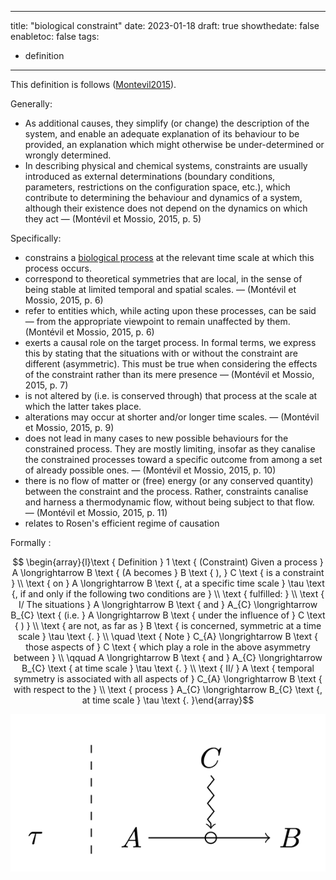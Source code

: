 
---
title: "biological constraint"
date: 2023-01-18
draft: true
showthedate: false
enabletoc: false
tags:
- definition
---

This definition is follows ([Montevil2015](reference/Montevil2015.md)).


Generally:
- As additional causes, they simplify (or change) the description of the system, and enable an adequate explanation of its behaviour to be provided, an explanation which might otherwise be under-determined or wrongly determined. 
- In describing physical and chemical systems, constraints are usually introduced as external determinations (boundary conditions, parameters, restrictions on the configuration space, etc.), which contribute to determining the behaviour and dynamics of a system, although their existence does not depend on the dynamics on which they act —  (Montévil et Mossio, 2015, p. 5) 

Specifically: 
- constrains a [biological process](concept/biological%20process.md) at the relevant time scale at which this process occurs. 
- correspond to theoretical symmetries that are local, in the sense of being stable at limited temporal and spatial scales. —  (Montévil et Mossio, 2015, p. 6) 
- refer to entities which, while acting upon these processes, can be said — from the appropriate viewpoint to remain unaffected by them. (Montévil et Mossio, 2015, p. 6) 
- exerts a causal role on the target process. In formal terms, we express this by stating that the situations with or without the constraint are different (asymmetric). This must be true when considering the effects of the constraint rather than its mere presence —  (Montévil et Mossio, 2015, p. 7) 
- is not altered by (i.e. is conserved through) that process at the scale at which the latter takes place.
- alterations may occur at shorter and/or longer time scales. —  (Montévil et Mossio, 2015, p. 9) 
- does not lead in many cases to new possible behaviours for the constrained process. They are mostly limiting, insofar as they canalise the constrained processes toward a specific outcome from among a set of already possible ones.  —  (Montévil et Mossio, 2015, p. 10) 
- there is no flow of matter or (free) energy (or any conserved quantity) between the constraint and the process. Rather, constraints canalise and harness a thermodynamic flow, without being subject to that flow.  —  (Montévil et Mossio, 2015, p. 11) 
- relates to Rosen's efficient regime of causation

Formally : 

$$ \begin{array}{l}\text { Definition } 1 \text { (Constraint) Given a process } A \longrightarrow B \text { (A becomes } B \text { ), } C \text { is a constraint } \\ \text { on } A \longrightarrow B \text {, at a specific time scale } \tau \text {, if and only if the following two conditions are } \\ \text { fulfilled: } \\ \text { I/ The situations } A \longrightarrow B \text { and } A_{C} \longrightarrow B_{C} \text { (i.e. } A \longrightarrow B \text { under the influence of } C \text { ) } \\ \text { are not, as far as } B \text { is concerned, symmetric at a time scale } \tau \text {. } \\ \quad \text { Note } C_{A} \longrightarrow B \text { those aspects of } C \text { which play a role in the above asymmetry between } \\ \qquad A \longrightarrow B \text { and } A_{C} \longrightarrow B_{C} \text { at time scale } \tau \text {. } \\ \text { II/ } A \text { temporal symmetry is associated with all aspects of } C_{A} \longrightarrow B \text { with respect to the } \\ \text { process } A_{C} \longrightarrow B_{C} \text {, at time scale } \tau \text {. }\end{array}$$ 

![](images/Pasted%20image%2020230118122044.png)
